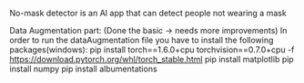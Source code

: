 No-mask detector is an AI app that can detect people not wearing a mask

Data Augmentation part: (Done the basic -> needs more improvements)
In order to run the dataAugmentation file you have to install the following packages(windows):
pip install torch==1.6.0+cpu torchvision==0.7.0+cpu -f https://download.pytorch.org/whl/torch_stable.html
pip install matplotlib
pip install numpy
pip install albumentations

